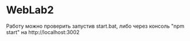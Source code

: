# WebLab2

Работу можно проверить запустив start.bat, либо через консоль "npm start" на http://localhost:3002
